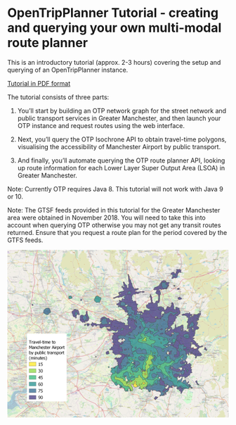 # OpenTripPlanner Tutorial - creating and querying your own multi-modal route planner


This is an introductory tutorial (approx. 2-3 hours) covering the setup and querying of an OpenTripPlanner instance.

[Tutorial in PDF format](https://github.com/marcusyoung/otp-tutorial/blob/master/intro-otp.pdf)

The tutorial consists of three parts:

1. You’ll start by building an OTP network graph for the street network and public transport services
in Greater Manchester, and then launch your OTP instance and request routes using the web
interface.

2. Next, you’ll query the OTP Isochrone API to obtain travel-time polygons, visualising the accessibility
of Manchester Airport by public transport.

3. And finally, you’ll automate querying the OTP route planner API, looking up route information for
each Lower Layer Super Output Area (LSOA) in Greater Manchester.

Note: Currently OTP requires Java 8. This tutorial will not work with Java 9 or 10.

Note: The GTSF feeds provided in this tutorial for the Greater Manchester area were obtained in November 2018. You will need to take this into account when querying OTP otherwise you may not get any transit routes returned. Ensure that you request a route plan for the period covered by the GTFS feeds.

![](/images/airport-isochrone-readme.png)


